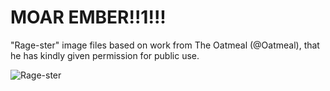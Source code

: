 MOAR EMBER!!1!!!
================

"Rage-ster" image files based on work from The Oatmeal (@Oatmeal), that he has kindly given permission for public use.

![Rage-ster](https://pbs.twimg.com/media/BtLazbQIYAAtOSL.png:small "MOAR EMBER!1!!")
